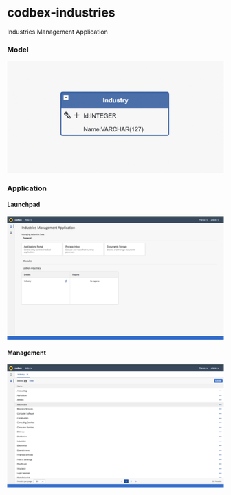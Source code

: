 # codbex-industries
Industries Management Application

### Model

![model](images/industries-model.png)

### Application

#### Launchpad

![launchpad](images/industries-launchpad.png)

#### Management

![management](images/industries-management.png)